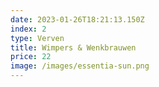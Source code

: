 ```yaml
---
date: 2023-01-26T18:21:13.150Z
index: 2
type: Verven
title: Wimpers & Wenkbrauwen
price: 22
image: /images/essentia-sun.png
---
```

